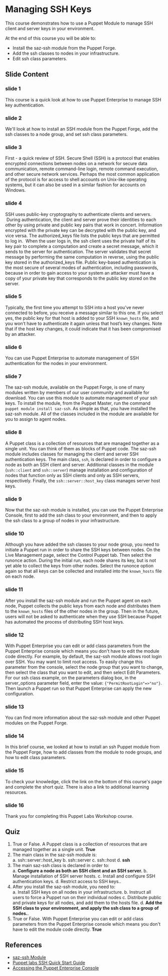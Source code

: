 # Managing SSH Keys

This course demonstrates how to use a Puppet Module to manage SSH client and server keys in your environment.  

At the end of this course you will be able to:

* Install the saz-ssh module from the Puppet Forge.
* Add the ssh classes to nodes in your infrastructure.
* Edit ssh class parameters. 

## Slide Content

### slide 1
This course is a quick look at how to use Puppet Enterprise to manage SSH key authentication. 


### slide 2
We'll look at how to install an SSH module from the Puppet Forge, add the ssh classes to a node group, and set ssh class parameters.  
### slide 3
First - a quick review of SSH. Secure Shell (SSH) is a protocol that enables encrypted connections between nodes on a network for secure data communication, remote command-line login, remote command execution, and other secure network services. Perhaps the most common application of the protocol is for access to shell accounts on Unix-like operating systems, but it can also be used in a similar fashion for accounts on Windows.    

### slide 4SSH uses public-key cryptography to authenticate clients and servers.  During authentication, the client and server prove their identities to each other by using private and public key pairs that work in concert. Information encrypted with the private key can be decrypted with the public key, and vice versa. The authorized_keys file lists the public keys that are permitted to log in.  When the user logs in, the ssh client uses the private half of its key pair to complete a computation and create a secret message, which it sends to the server for authentication. The server validates that secret message by performing the same computation in reverse, using the public key stored in the authorized_keys file. Public key-based authentication is the most secure of several modes of authentication, including passwords, because in order to gain access to your system an attacker must have a copy of your private key that corresponds to the public key stored on the server. 
 

### slide 5
Typically, the first time you attempt to SSH into a host you’ve never connected to before, you receive a message similar to this one. If you select yes, the public key for that host is added to your SSH `known_hosts` file, and you won’t have to authenticate it again unless that host’s key changes. Note that if the host key changes, it could indicate that it has been compromised by an attacker.

### slide 6
You can use Puppet Enterprise to automate management of SSH authentication for the nodes in your environment.  

### slide 7
The saz-ssh module, available on the Puppet Forge, is one of many modules written by members of our user community and available for download. You can use this module to automate management of your ssh keys. To install the module, from the Puppet Master, run the command `puppet module install saz-ssh`.  As simple as that, you have installed the saz-ssh module. All of the classes included in the module are available for you to assign to agent nodes.

### slide 8
A Puppet class is a collection of resources that are managed together as a single unit. You can think of them as blocks of Puppet code. The saz-ssh module includes classes for managing the client and server SSH authentication keys.  The main class, `ssh`, is declared in order to configure a node as both an SSH client and server. Additional classes in the module (`ssh::client` and `ssh::server`) manage installation and configuration of nodes that function only as SSH clients and only as SSH servers, respectively. Finally, the `ssh::server::host_key` class manages server host keys.

### slide 9
Now that the saz-ssh module is installed, you can use the Puppet Enterprise Console, first to add the ssh class to your environment, and then to apply the ssh class to a group of nodes in your infrastructure.   

### slide 10
Although you have added the ssh classes to your node group, you need to initiate a Puppet run in order to share the SSH keys between nodes. On the Live Management page, select the Control Puppet tab. Then select the runonce action.  During the initial run, each node shares its key, but is not yet able to collect the keys from other nodes. Select the runonce option again so that all keys can be collected and installed into the `known_hosts` file on each node.   

### slide 11
After you install the saz-ssh module and run the Puppet agent on each node, Puppet collects the public keys from each node and distributes them to the `known_hosts` files of the other nodes in the group. Then in the future, users will not be asked to authenticate when they use SSH because Puppet has automated the process of distributing SSH host keys.

### slide 12
With Puppet Enterprise you can edit or add class parameters from the Puppet Enterprise console which means you don't have to edit the module code directly. For example, by default, the saz-ssh module allows root login over SSH. You may want to limit root access. To easily change this parameter from the console, select the node group that you want to change, then select the class that you want to edit, and then select Edit Parameters. For our ssh class example, on the parameters dialog box, in the server_options parameter field, enter the value: `{"PermitRootLogin"=>"no"}`. Then launch a Puppet run so that Puppet Enterprise can apply the new configuration. 

### slide 13
You can find more information about the saz-ssh module and other Puppet modules on the Puppet Forge.  

### slide 14
In this brief course, we looked at how to install an ssh Puppet module from the Puppet Forge, how to add classes from the module to node groups, and how to edit class parameters.  

### slide 15
To check your knowledge, click the link on the bottom of this course's page and complete the short quiz. There is also a link to additional learning resources.

### slide 16
Thank you for completing this Puppet Labs Workshop course.





## Quiz
1. True or False. 
	A Puppet class is a collection of resources that are managed together as a single unit.
	**True**
2. The main class in the saz-ssh module is:  
	a. ssh::server::host_key
	b. ssh::server
	c. ssh::host
	d. **ssh**
3. The main saz-ssh class is declared in order to:  
	a. **Configure a node as both an SSH client and an SSH server.**
	b. Manage installation of SSH server hosts.
	c. Install and configure SSH authentication keys.
	d. Restrict access to SSH keys..
4. After you install the saz-ssh module, you need to:  
	a. Install SSH keys on all nodes in your infrastructure.
	b. Instruct all users to force a Puppet run on their individual nodes
	c. Distribute public and private keys for all nodes, and add them to the hosts file.
	d. **Add the SSH class to your environment, and apply the ssh class to a group of nodes.**.
5. True or False.
	With Puppet Enterprise you can edit or add class parameters from the Puppet Enterprise console which means you don't have to edit the module code directly. 
	**True**

## References
* [saz-ssh Module](http://https://forge.puppetlabs.com/saz/ssh)
* [Puppet labs SSH Quick Start Guide](http://https://docs.puppetlabs.com/pe/latest/quick_start_ssh.html)
* [Accessing the Puppet Enterprise Console](http://https://https://docs.puppetlabs.com/pe/latest/console_accessing.html)
